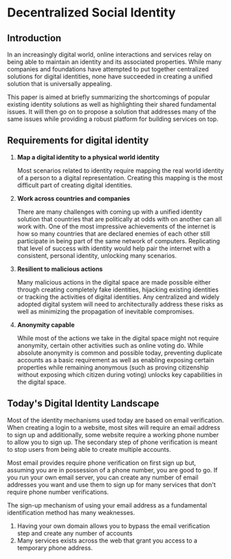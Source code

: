 # Decentralized Social Identity

## Introduction

In an increasingly digital world, online interactions and services relay on being able to maintain an identity and its associated properties. While many companies and foundations have attempted to put together centralized solutions for digital identities, none have succeeded in creating a unified solution that is universally appealing.

This paper is aimed at briefly summarizing the shortcomings of popular existing identity solutions as well as highlighting their shared fundamental issues. It will then go on to propose a solution that addresses many of the same issues while providing a robust platform for building services on top.

## Requirements for digital identity

1. **Map a digital identity to a physical world identity**

    Most scenarios related to identity require mapping the real world identity of a person to a digital representation. Creating this mapping is the most difficult part of creating digital identities.

2. **Work across countries and companies**

    There are many challenges with coming up with a unified identity solution that countries that are politically at odds with on another can all work with. One of the most impressive achievements of the internet is how so many countries that are declared enemies of each other still participate in being part of the same network of computers. Replicating that level of success with identity would help pair the internet with a consistent, personal identity, unlocking many scenarios.

3. **Resilient to malicious actions**

    Many malicious actions in the digital space are made possible either through creating completely fake identities, hijacking existing identities or tracking the activities of digital identities. Any centralized and widely adopted digital system will need to architecturally address these risks as well as minimizing the propagation of inevitable compromises.

4. **Anonymity capable**

    While most of the actions we take in the digital space might not require anonymity, certain other activities such as online voting do. While absolute anonymity is common and possible today, preventing duplicate accounts as a basic requirement as well as enabling exposing certain properties while remaining anonymous (such as proving citizenship without exposing which citizen during voting) unlocks key capabilities in the digital space.

## Today's Digital Identity Landscape

Most of the identity mechanisms used today are based on email verification. When creating a login to a website, most sites will require an email address to sign up and additionally, some website require a working phone number to allow you to sign up. The secondary step of phone verification is meant to stop users from being able to create multiple accounts.

Most email provides require phone verification on first sign up but, assuming you are in possession of a phone number, you are good to go. If you run your own email server, you can create any number of email addresses you want and use them to sign up for many services that don't require phone number verifications.

The sign-up mechanism of using your email address as a fundamental identification method has many weaknesses.

1. Having your own domain allows you to bypass the email verification step and create any number of accounts
2. Many services exists across the web that grant you access to a temporary phone address.
